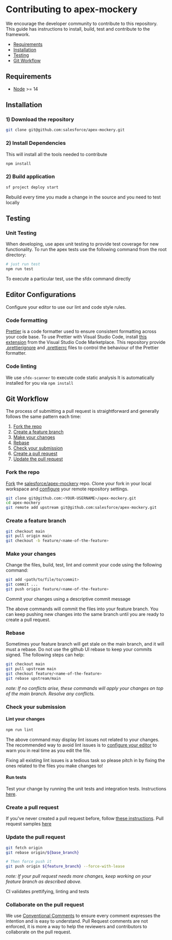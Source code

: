 # Contributing to apex-mockery

We encourage the developer community to contribute to this repository. This guide has instructions to install, build, test and contribute to the framework.

- [Requirements](#requirements)
- [Installation](#installation)
- [Testing](#testing)
- [Git Workflow](#git-workflow)

## Requirements

- [Node](https://nodejs.org/) >= 14

## Installation

### 1) Download the repository

```bash
git clone git@github.com:salesforce/apex-mockery.git
```

### 2) Install Dependencies

This will install all the tools needed to contribute

```bash
npm install
```

### 2) Build application

```bash
sf project deploy start
```

Rebuild every time you made a change in the source and you need to test locally

## Testing

### Unit Testing

When developing, use apex unit testing to provide test coverage for new functionality. To run the apex tests use the following command from the root directory:

```bash
# just run test
npm run test
```

To execute a particular test, use the sfdx command directly

## Editor Configurations

Configure your editor to use our lint and code style rules.

### Code formatting

[Prettier](https://prettier.io/) is a code formatter used to ensure consistent formatting across your code base. To use Prettier with Visual Studio Code, install [this extension](https://marketplace.visualstudio.com/items?itemName=esbenp.prettier-vscode) from the Visual Studio Code Marketplace.
This repository provide [.prettierignore](/.prettierignore) and [.prettierrc](/.prettierrc.json) files to control the behaviour of the Prettier formatter.

### Code linting

We use `sfdx-scanner` to execute code static analysis
It is automatically installed for you via `npm install`

## Git Workflow

The process of submitting a pull request is straightforward and
generally follows the same pattern each time:

1. [Fork the repo](#fork-the-repo)
1. [Create a feature branch](#create-a-feature-branch)
1. [Make your changes](#make-your-changes)
1. [Rebase](#rebase)
1. [Check your submission](#check-your-submission)
1. [Create a pull request](#create-a-pull-request)
1. [Update the pull request](#update-the-pull-request)

### Fork the repo

[Fork][fork-a-repo] the [salesforce/apex-mockery](https://github.com/salesforce/apex-mockery) repo. Clone your fork in your local workspace and [configure][configuring-a-remote-for-a-fork] your remote repository settings.

```bash
git clone git@github.com:<YOUR-USERNAME>/apex-mockery.git
cd apex-mockery
git remote add upstream git@github.com:salesforce/apex-mockery.git
```

### Create a feature branch

```bash
git checkout main
git pull origin main
git checkout -b feature/<name-of-the-feature>
```

### Make your changes

Change the files, build, test, lint and commit your code using the following command:

```bash
git add <path/to/file/to/commit>
git commit ...
git push origin feature/<name-of-the-feature>
```

Commit your changes using a descriptive commit message

The above commands will commit the files into your feature branch. You can keep
pushing new changes into the same branch until you are ready to create a pull
request.

### Rebase

Sometimes your feature branch will get stale on the main branch,
and it will must a rebase. Do not use the github UI rebase to keep your commits signed. The following steps can help:

```bash
git checkout main
git pull upstream main
git checkout feature/<name-of-the-feature>
git rebase upstream/main
```

_note: If no conflicts arise, these commands will apply your changes on top of the main branch. Resolve any conflicts._

### Check your submission

#### Lint your changes

```bash
npm run lint
```

The above command may display lint issues not related to your changes.
The recommended way to avoid lint issues is to [configure your
editor][eslint-integrations] to warn you in real time as you edit the file.

Fixing all existing lint issues is a tedious task so please pitch in by fixing
the ones related to the files you make changes to!

#### Run tests

Test your change by running the unit tests and integration tests. Instructions [here](#testing).

### Create a pull request

If you've never created a pull request before, follow [these
instructions][creating-a-pull-request]. Pull request samples [here](https://github.com/salesforce/apex-mockery/pulls)

### Update the pull request

```sh
git fetch origin
git rebase origin/${base_branch}

# Then force push it
git push origin ${feature_branch} --force-with-lease
```

_note: If your pull request needs more changes, keep working on your feature branch as described above._

CI validates prettifying, linting and tests

[fork-a-repo]: https://help.github.com/en/articles/fork-a-repo
[configuring-a-remote-for-a-fork]: https://help.github.com/en/articles/configuring-a-remote-for-a-fork
[setup-github-ssh]: https://help.github.com/articles/generating-a-new-ssh-key-and-adding-it-to-the-ssh-agent/
[creating-a-pull-request]: https://help.github.com/articles/creating-a-pull-request/
[eslint-integrations]: http://eslint.org/docs/user-guide/integrations

### Collaborate on the pull request

We use [Conventional Comments](https://conventionalcomments.org/) to ensure every comment expresses the intention and is easy to understand.
Pull Request comments are not enforced, it is more a way to help the reviewers and contributors to collaborate on the pull request.

